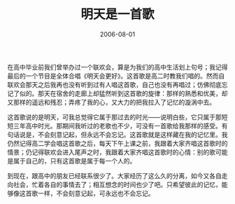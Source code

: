 ﻿---
layout: post
title: 明天是一首歌
date:   2006-08-01
excerpt: "只希望彼此的记忆，能够像这首歌一样，不会刻意记起，可永远也不会忘记。"
category: 旧时日记
comments: false
tag:
- 旧时日记
---


在高中毕业前我们曾举办过一个联欢会，算是为我们的高中生活划上句号；我记得最后的一个节目是全体合唱《明天会更好》。这首歌是高二时教我们唱的。然而自联欢会那天之后我再也没有听到过有人唱这首歌，自己也没有再唱过；仿佛彻底忘记了似的。那天在宿舍的走廊上却猛然听到这首歌的旋律：那样的熟悉和优美，却又那样的遥远和残忍；弄疼了我的心，又大力的把我拉入了记忆的漩涡中去。

这首歌说的是明天，可我总觉得它属于那过去的时光——说明白些，它只属于那短短三年高中时光。那期间我听过的老歌也不少，可没有一首歌给我那样的感受。有句话说是，不会刻意记起，但永远不会忘记。这首歌就是这样藏在我的记忆里。我仍然记得高二学会唱这首歌之后，每天下午上课之前，我跟着大家齐唱这首歌时的情景；仍记得联欢会进入尾声之时，我跟着大家齐唱这首歌时的心情：别的歌可能是属于自己的，只有这首歌是属于每一个人的。

到现在，跟高中的朋友已经联系很少了。大家经历了这么久的分离，如今又各自走向社会，忙着各自的事情去了；相互想念的时间也少了吧。只希望彼此的记忆，能够像这首歌一样，不会刻意记起，可永远也不会忘记。